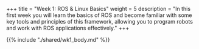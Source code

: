 +++
title = "Week 1: ROS & Linux Basics"
weight = 5
description = "In this first week you will learn the basics of ROS and become familiar with some key tools and principles of this framework, allowing you to program robots and work with ROS applications effectively."
+++

{{% include "./shared/wk1_body.md" %}}